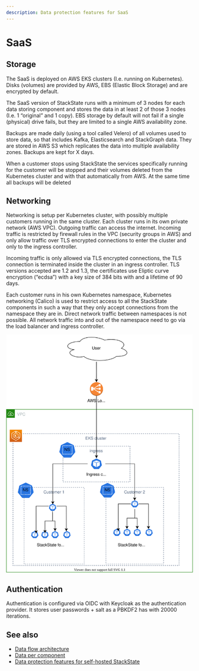 ```yaml
---
description: Data protection features for SaaS
---
```


# SaaS

## Storage

The SaaS is deployed on AWS EKS clusters \(I.e. running on Kubernetes\). Disks \(volumes\) are provided by AWS, EBS \(Elastic Block Storage\) and are encrypted by default.

The SaaS version of StackState runs with a minimum of 3 nodes for each data storing component and stores the data in at least 2 of those 3 nodes \(I.e. 1 “original” and 1 copy\). EBS storage by default will not fail if a single \(physical\) drive fails, but they are limited to a single AWS availability zone.

Backups are made daily \(using a tool called Velero\) of all volumes used to store data, so that includes Kafka, Elasticsearch and StackGraph data. They are stored in AWS S3 which replicates the data into multiple availability zones. Backups are kept for X days.

When a customer stops using StackState the services specifically running for the customer will be stopped and their volumes deleted from the Kubernetes cluster and with that automatically from AWS. At the same time all backups will be deleted

## Networking

Networking is setup per Kubernetes cluster, with possibly multiple customers running in the same cluster. Each cluster runs in its own private network \(AWS VPC\). Outgoing traffic can access the internet. Incoming traffic is restricted by firewall rules in the VPC \(security groups in AWS\) and only allow traffic over TLS encrypted connections to enter the cluster and only to the ingress controller.

Incoming traffic is only allowed via TLS encrypted connections, the TLS connection is terminated inside the cluster in an ingress controller. TLS versions accepted are 1.2 and 1.3, the certificates use Eliptic curve encryption \(“ecdsa”\) with a key size of 384 bits with and a lifetime of 90 days.

Each customer runs in his own Kubernetes namespace, Kubernetes networking \(Calico\) is used to restrict access to all the StackState components in such a way that they only accept connections from the namespace they are in. Direct network traffic between namespaces is not possible. All network traffic into and out of the namespace need to go via the load balancer and ingress controller.

![SaaS networking](../../../.gitbook/assets/data-protection-saas-networking.svg)

## Authentication

Authentication is configured via OIDC with Keycloak as the authentication provider. It stores user passwords + salt as a PBKDF2 has with 20000 iterations.

## See also

* [Data flow architecture](data-flow-architecture.md)
* [Data per component](data-per-component.md)
* [Data protection features for self-hosted StackState](self-hosted.md)

